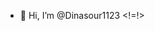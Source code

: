 - 👋 Hi, I’m @Dinasour1123
  <!=!>

<!---
Dinasour1123/Dinasour1123 is a ✨ special ✨ repository because its `README.md` (this file) appears on your GitHub profile.
You can click the Preview link to take a look at your changes.
--->
